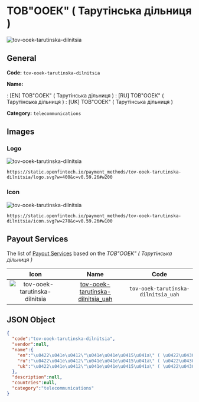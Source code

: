 
# ТОВ"ООЕК" ( Тарутінська дільниця ) 
![tov-ooek-tarutinska-dilnitsia](https://static.openfintech.io/payment_methods/tov-ooek-tarutinska-dilnitsia/logo.svg?w=400&c=v0.59.26#w200)  

## General 
**Code:** `tov-ooek-tarutinska-dilnitsia` 
 
**Name:** 
 
:	[EN] ТОВ"ООЕК" ( Тарутінська дільниця ) 
:	[RU] ТОВ"ООЕК" ( Тарутінська дільниця ) 
:	[UK] ТОВ"ООЕК" ( Тарутінська дільниця ) 
 
**Category:** `telecommunications` 
 

## Images 

### Logo 
![tov-ooek-tarutinska-dilnitsia](https://static.openfintech.io/payment_methods/tov-ooek-tarutinska-dilnitsia/logo.svg?w=400&c=v0.59.26#w200)  

```
https://static.openfintech.io/payment_methods/tov-ooek-tarutinska-dilnitsia/logo.svg?w=400&c=v0.59.26#w200
```  

### Icon 
![tov-ooek-tarutinska-dilnitsia](https://static.openfintech.io/payment_methods/tov-ooek-tarutinska-dilnitsia/icon.svg?w=278&c=v0.59.26#w100)  

```
https://static.openfintech.io/payment_methods/tov-ooek-tarutinska-dilnitsia/icon.svg?w=278&c=v0.59.26#w100
```  

## Payout Services 
 
The list of [Payout Services](/payout-services/) based on the _ТОВ"ООЕК" ( Тарутінська дільниця )_ 

|Icon|Name|Code| 
|:---:|:---:|:---:| 
|![tov-ooek-tarutinska-dilnitsia](https://static.openfintech.io/payout_methods/tov-ooek-tarutinska-dilnitsia/icon.svg?w=278&c=v0.59.26#w40) |[tov-ooek-tarutinska-dilnitsia_uah](/payout-services/tov-ooek-tarutinska-dilnitsia_uah/)|`tov-ooek-tarutinska-dilnitsia_uah`| 
 

## JSON Object 

```json
{
  "code":"tov-ooek-tarutinska-dilnitsia",
  "vendor":null,
  "name":{
    "en":"\u0422\u041e\u0412\"\u041e\u041e\u0415\u041a\" ( \u0422\u0430\u0440\u0443\u0442\u0456\u043d\u0441\u044c\u043a\u0430 \u0434\u0456\u043b\u044c\u043d\u0438\u0446\u044f )",
    "ru":"\u0422\u041e\u0412\"\u041e\u041e\u0415\u041a\" ( \u0422\u0430\u0440\u0443\u0442\u0456\u043d\u0441\u044c\u043a\u0430 \u0434\u0456\u043b\u044c\u043d\u0438\u0446\u044f )",
    "uk":"\u0422\u041e\u0412\"\u041e\u041e\u0415\u041a\" ( \u0422\u0430\u0440\u0443\u0442\u0456\u043d\u0441\u044c\u043a\u0430 \u0434\u0456\u043b\u044c\u043d\u0438\u0446\u044f )"
  },
  "description":null,
  "countries":null,
  "category":"telecommunications"
}
```  
